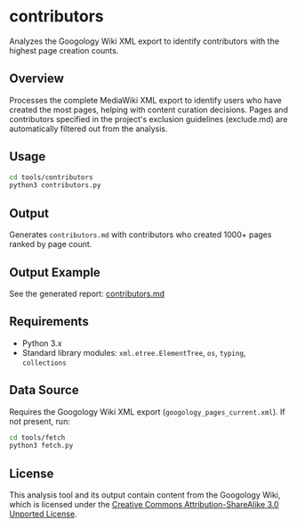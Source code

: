 # contributors

Analyzes the Googology Wiki XML export to identify contributors with the highest page creation counts.

## Overview

Processes the complete MediaWiki XML export to identify users who have created the most pages, helping with content curation decisions. Pages and contributors specified in the project's exclusion guidelines (exclude.md) are automatically filtered out from the analysis.

## Usage

```bash
cd tools/contributors
python3 contributors.py
```

## Output

Generates `contributors.md` with contributors who created 1000+ pages ranked by page count.

## Output Example

See the generated report: [contributors.md](contributors.md)

## Requirements

- Python 3.x
- Standard library modules: `xml.etree.ElementTree`, `os`, `typing`, `collections`

## Data Source

Requires the Googology Wiki XML export (`googology_pages_current.xml`). If not present, run:

```bash
cd tools/fetch
python3 fetch.py
```

## License

This analysis tool and its output contain content from the Googology Wiki, which is licensed under the [Creative Commons Attribution-ShareAlike 3.0 Unported License](https://creativecommons.org/licenses/by-sa/3.0/).